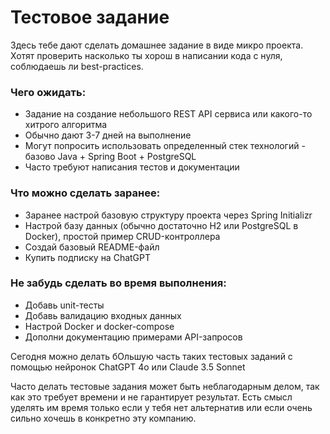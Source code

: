# Тестовое задание

Здесь тебе дают сделать домашнее задание в виде микро проекта. Хотят проверить насколько ты хорош в написании кода с нуля, соблюдаешь ли best-practices.

### Чего ожидать:

- Задание на создание небольшого REST API сервиса или какого-то хитрого алгоритма
- Обычно дают 3-7 дней на выполнение
- Могут попросить использовать определенный стек технологий - базово Java + Spring Boot + PostgreSQL
- Часто требуют написания тестов и документации

### Что можно сделать заранее:
- Заранее настрой базовую структуру проекта через Spring Initializr
- Настрой базу данных (обычно достаточно H2 или PostgreSQL в Docker), простой пример CRUD-контроллера
- Создай базовый README-файл
- Купить подписку на ChatGPT

### Не забудь сделать во время выполнения:
- Добавь unit-тесты
- Добавь валидацию входных данных
- Настрой Docker и docker-compose
- Дополни документацию примерами API-запросов

Сегодня можно делать бОльшую часть таких тестовых заданий с помощью нейронок ChatGPT 4o или Claude 3.5 Sonnet

Часто делать тестовые задания может быть неблагодарным делом, так как это требует времени и не гарантирует результат. Есть смысл уделять им время только если у тебя нет альтернатив или если очень сильно хочешь в конкретно эту компанию.